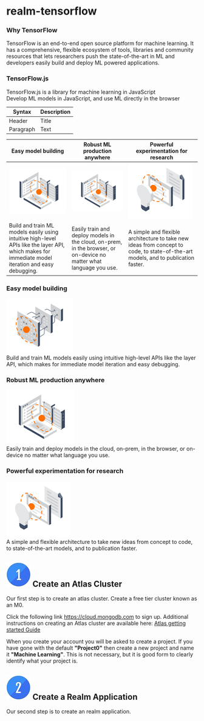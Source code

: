 # realm-tensorflow


### Why TensorFlow
TensorFlow is an end-to-end open source platform for machine learning. It has a comprehensive, flexible ecosystem of tools, libraries and community resources that lets researchers push the state-of-the-art in ML and developers easily build and deploy ML powered applications.

### TensorFlow.js
TensorFlow.js is a library for machine learning in JavaScript   
Develop ML models in JavaScript, and use ML directly in the browser   

| Syntax      | Description |
| ----------- | ----------- |
| Header      | Title       |
| Paragraph   | Text        |

|Easy model building                            | Robust ML production anywhere                 |  Powerful experimentation for research        |
|-----------------------------------------------|-----------------------------------------------|-----------------------------------------------|
|![Easy Model](./img/tfMLAnywhere.png)          | ![ML Anywhere](./img/tfMLAnywhere.png)        | ![Easy Model Building](./img/tfResearch.png)  |
|Build and train ML models easily using intuitive high-level APIs like the layer API, which makes for immediate model iteration and easy debugging.| Easily train and deploy models in the cloud, on-prem, in the browser, or on-device no matter what language you use.|A simple and flexible architecture to take new ideas from concept to code, to state-of-the-art models, and to publication faster.|

### Easy model building
![Easy Model Building](./img/tfModel.png)   
Build and train ML models easily using intuitive high-level APIs like the layer API, which makes for immediate model iteration and easy debugging.


### Robust ML production anywhere
![Easy Model Building](./img/tfMLAnywhere.png)   
Easily train and deploy models in the cloud, on-prem, in the browser, or on-device no matter what language you use.

### Powerful experimentation for research
![Easy Model Building](./img/tfResearch.png)   
A simple and flexible architecture to take new ideas from concept to code, to state-of-the-art models, and to publication faster.

## ![1](./img/1b.png) Create an Atlas Cluster
Our first step is to create an atlas cluster. Create a free tier cluster known as an M0. 

Click the following link https://cloud.mongodb.com to sign up. Additional instructions on creating an Atlas cluster are available here: [Atlas getting started Guide](https://docs.atlas.mongodb.com/getting-started/)  

When you create your account you will be asked to create a project.  If you have gone with the default __"Project0"__ then create a new project and name it __"Machine Learning"__.  This is not necessary, but it is good form to clearly identify what your project is.


## ![2](./img/2b.png) Create a Realm Application
Our second step is to create an realm application. 
